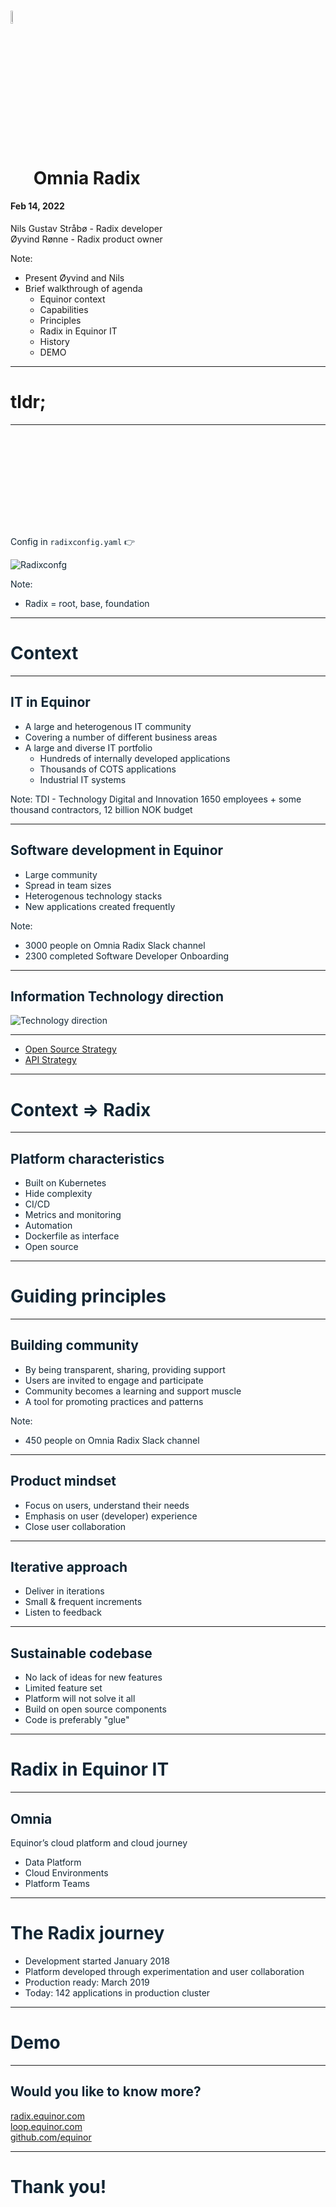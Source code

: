 <!-- .slide: data-background-image="./content/images/equinor_logo.png" data-background-size="15%" data-background-position="right 2% top 2%"-->

# <img src="./content/images/radix-logo-white.svg" width="7.3%" height="auto" style="vertical-align: bottom">Omnia Radix
#### Feb 14, 2022
Nils Gustav Stråbø - Radix developer<br/>
Øyvind Rønne - Radix product owner

Note:
- Present Øyvind and Nils
- Brief walkthrough of agenda
  - Equinor context
  - Capabilities
  - Principles
  - Radix in Equinor IT
  - History
  - DEMO


-----

<!-- .slide: data-background-image="./content/images/equinor_logo.png" data-background-size="15%" data-background-position="right 2% top 2%"-->

# tldr;

---

<!-- .slide: data-background-iframe="https://www.radix.equinor.com" data-background-opacity="1" data-background-interactive style="height:100%;width:100%; text-color:#132634"-->

# <br/><br/><br/>
<br/>
<span style="color:#132634" class="fragment" data-fragment-index="1">Config in <code>radixconfig.yaml</code> 👉&nbsp;&nbsp;&nbsp;&nbsp;&nbsp;&nbsp;&nbsp;&nbsp;&nbsp;&nbsp;&nbsp;&nbsp;&nbsp;&nbsp;
&nbsp;&nbsp;&nbsp;&nbsp;&nbsp;

![Radixconfg](./content/images/radixconfig.png) <!-- .element style="max-width:300px;position:absolute;bottom:0;right:0" class="fragment" data-fragment-index="1"-->

Note:
- Radix = root, base, foundation
-----

<!-- .slide: data-background-image="./content/images/equinor_logo.png" data-background-size="15%" data-background-position="right 2% top 2%"-->

# Context

---

<!-- .slide: data-background-image="./content/images/hywind-tampen.jpeg" data-background-opacity="0.3" data-background-color="white" style="color: #132634"-->

## IT in Equinor<!-- .element style="color:#132634" -->

* A large and heterogenous IT community
* Covering a number of different business areas
* A large and diverse IT portfolio
  * Hundreds of internally developed applications
  * Thousands of COTS applications
  * Industrial IT systems


Note:
TDI - Technology Digital and Innovation 1650 employees + some thousand contractors, 12 billion NOK budget

---
<!-- .slide: data-background-image="./content/images/edc.jpeg" data-background-opacity="0.2" -->

## Software development in Equinor

* Large community
* Spread in team sizes
* Heterogenous technology stacks
* New applications created frequently

Note:
  - 3000 people on Omnia Radix Slack channel
  - 2300 completed Software Developer Onboarding
---

## Information Technology direction

![Technology direction](./content/images/tech-direction.png)

---

* [Open Source Strategy](https://opensource.equinor.com)
* [API Strategy](https://github.com/equinor/api-strategy/blob/master/docs/strategy.md)

-----
<!-- .slide: data-background-image="./content/images/equinor_logo.png" data-background-size="15%" data-background-position="right 2% top 2%"-->

# Context => Radix


---
<!-- .slide: data-background-image="./content/images/radix.png" data-background-opacity="0.1" data-background-color="white" style="color: #132634" -->
## Platform characteristics
* Built on Kubernetes
* Hide complexity
* CI/CD
* Metrics and monitoring
* Automation
* Dockerfile as interface
* Open source

-----

<!-- .slide: data-background-image="./content/images/equinor_logo.png" data-background-size="15%" data-background-position="right 2% top 2%"-->

# Guiding principles
---
<!-- .slide: data-background-image="./content/images/community2.png" data-background-opacity="0.2" data-background-color="white" style="color: #132634" -->

## Building community
  * By being transparent, sharing, providing support
  * Users are invited to engage and participate
  * Community becomes a learning and support muscle
  * A tool for promoting practices and patterns

Note:
  - 450 people on Omnia Radix Slack channel
---
<!-- .slide: data-background-image="./content/images/community.svg" data-background-opacity="0.1" data-background-color="white" style="color: #132634" data-background-position="left"-->
## Product mindset
  * Focus on users, understand their needs
  * Emphasis on user (developer) experience
  * Close user collaboration
---
<!-- .slide: data-background-image="./content/images/community.svg" data-background-opacity="0.1" data-background-color="white" style="color: #132634" data-background-position="right"-->
## Iterative approach
  * Deliver in iterations
  * Small & frequent increments
  * Listen to feedback
---
<!-- .slide: data-background-image="./content/images/board.jpeg" data-background-opacity="0.2" data-background-color="white" style="color: #132634" -->
## Sustainable codebase
  * No lack of ideas for new features 
  * Limited feature set
  * Platform will not solve it all
  * Build on open source components
  * Code is preferably "glue"

-----
<!-- .slide: data-background-image="./content/images/equinor_logo.png" data-background-size="15%" data-background-position="right 2% top 2%"-->

# Radix in Equinor IT

---

## Omnia

Equinor’s cloud platform and cloud journey
<!-- .element style="font-size: 1em; padding:0.3em; background-color:#FFE7D6; color:#243746"-->

* Data Platform
* Cloud Environments
* Platform Teams

-----

<!-- .slide: data-background-image="./content/images/equinor_logo.png" data-background-size="15%" data-background-position="right 2% top 2%" -->

# The Radix journey

* Development started January 2018
* Platform developed through experimentation and user collaboration
* Production ready: March 2019
* Today: 142 applications in production cluster

-----

<!-- .slide: data-background-image="./content/images/equinor_logo.png" data-background-size="15%" data-background-position="right 2% top 2%" -->

# Demo 

-----

<!-- .slide: data-background-image="./content/images/equinor_logo.png" data-background-size="15%" data-background-position="right 2% top 2%"-->

## Would you like to know more?

[radix.equinor.com](https://www.radix.equinor.com/)<br/>
[loop.equinor.com](https://www.loop.equinor.com/)<br/>
[github.com/equinor](https://github.com/equinor)<br/>

-----

<!-- .slide: data-background-image="./content/images/equinor_logo.png" data-background-size="15%" data-background-position="right 2% top 2%"-->

# Thank you!
